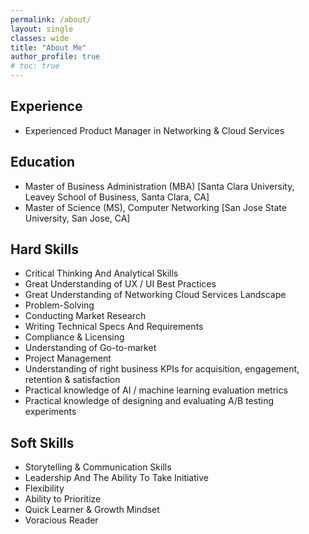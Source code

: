 ```yaml
---
permalink: /about/
layout: single
classes: wide
title: "About Me"
author_profile: true
# toc: true
---
```


## Experience

* Experienced Product Manager in Networking & Cloud Services

## Education

* Master of Business Administration (MBA) [Santa Clara University, Leavey School of Business, Santa Clara, CA]
* Master of Science (MS), Computer Networking [San Jose State University, San Jose, CA]
 

## Hard Skills

* Critical Thinking And Analytical Skills
* Great Understanding of UX / UI Best Practices
* Great Understanding of Networking Cloud Services Landscape
* Problem-Solving
* Conducting Market Research
* Writing Technical Specs And Requirements
* Compliance & Licensing
* Understanding of Go-to-market
* Project Management
* Understanding of right business KPIs for acquisition, engagement, retention & satisfaction
* Practical knowledge of AI / machine learning evaluation metrics
* Practical knowledge of designing and evaluating A/B testing experiments

## Soft Skills
* Storytelling & Communication Skills
* Leadership And The Ability To Take Initiative 
* Flexibility
* Ability to Prioritize
* Quick Learner & Growth Mindset
* Voracious Reader
